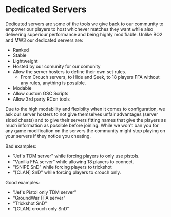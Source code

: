 # Dedicated Servers

Dedicated servers are some of the tools we give back to our community to empower our players to host whichever matches they want while also delivering superiour performance and being highly modifiable.
Unlike BO2 and MW3 our dedicated servers are:

* Ranked
* Stable
* Lightweight
* Hosted by our comunity for our comunity
* Allow the server hosters to define their own set rules.
  * From Crouch servers, to Hide and Seek, to 18 players FFA without any rules, anything is possible.
* Modable
* Allow custom GSC Scripts
* Allow 3rd party RCon tools

Due to the high modability and flexibilty when it comes to configuration, we ask our server hosters to not give themselves unfair advantages (server sided cheats) and to give their servers fitting names that give the players as much information as possible before joining.
While we won't ban you for any game modification on the servers the community might stop playing on your servers if they notice you cheating.

Bad examples:

* "Jef's TDM server" while forcing players to only use pistols.
* "Vanilla FFA server" while allowing 18 players to connect.
* "iSNIPE SnD" while forcing players to trickshot
* "[CLAN] SnD" while forcing players to crouch only.

Good examples:

* "Jef's Pistol only TDM server"
* "GroundWar FFA server"
* "Trickshot SnD"
* "[CLAN] crouch only SnD"
